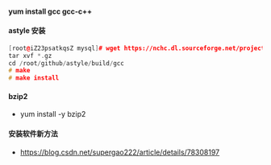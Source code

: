 #### yum install gcc gcc-c++
#### astyle 安装
```c++
[root@iZ23psatkqsZ mysql]# wget https://nchc.dl.sourceforge.net/project/astyle/astyle/astyle%203.0.1/astyle_3.0.1_linux.tar.gz
tar xvf *.gz
cd /root/github/astyle/build/gcc
# make
# make install
```
#### bzip2
* yum install -y bzip2


#### 安装软件新方法
* https://blog.csdn.net/supergao222/article/details/78308197
